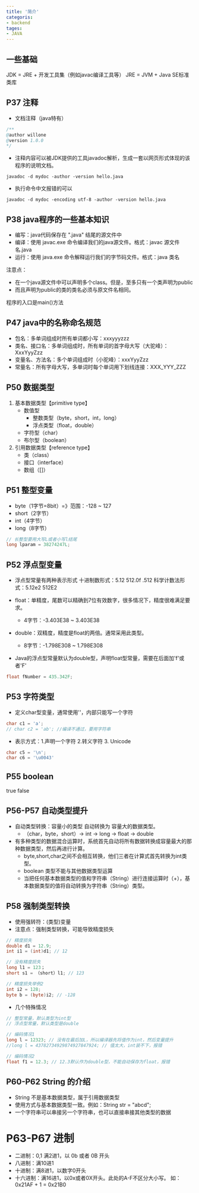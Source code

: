 ```yaml
---
title: '简介'
categoris:
- backend
tages:
- JAVA
---
```


## 一些基础
JDK = JRE + 开发工具集（例如javac编译工具等）
JRE = JVM + Java SE标准类库

## P37 注释
* 文档注释（java特有）
 ```java
/**
@author willone
@version 1.0.0
*/
```
* 注释内容可以被JDK提供的工具javadoc解析，生成一套以网页形式体现的该程序的说明文档。
```
javadoc -d mydoc -author -version hello.java
```
* 执行命令中文报错的可以
```
javadoc -d mydoc -encoding utf-8 -author -version hello.java
```

## P38 java程序的一些基本知识
* 编写：java代码保存在 ".java" 结尾的源文件中
* 编译：使用 javac.exe 命令编译我们的java源文件。格式：javac 源文件名.java
* 运行：使用 java.exe 命令解释运行我们的字节码文件。格式：java 类名

注意点：
* 在一个java源文件中可以声明多个class。但是，至多只有一个类声明为public
* 而且声明为public的类的类名必须与原文件名相同。

程序的入口是main()方法


## P47 java中的名称命名规范
* 包名：多单词组成时所有单词都小写：xxxyyyzzz
* 类名、接口名：多单词组成时，所有单词的首字母大写（大驼峰）：XxxYyyZzz
* 变量名、方法名：多个单词组成时（小驼峰）：xxxYyyZzz
* 常量名：所有字母大写，多单词时每个单词用下划线连接：XXX_YYY_ZZZ

## P50 数据类型
1. 基本数据类型【primitive type】
    * 数值型
        * 整数类型（byte，short，int，long）
        * 浮点类型（float，double）
    * 字符型（char）
    * 布尔型（boolean）
2. 引用数据类型【reference type】
    * 类（class）
    * 接口（interface）
    * 数组（[]）

## P51 整型变量
* byte（1字节=8bit）=》范围：-128 ~ 127
* short（2字节）
* int（4字节）
* long（8字节）
```java
// 长整型要用大写L或者小写l结尾
long lparam = 38274247L;
```

## P52 浮点型变量
* 浮点型常量有两种表示形式
    十进制数形式：5.12  512.0f  .512
    科学计数法形式：5.12e2  512E2 

* float：单精度，尾数可以精确到7位有效数字，很多情况下，精度很难满足要求。
    * 4字节：-3.403E38 ~ 3.403E38
* double：双精度，精度是float的两倍。通常采用此类型。
    * 8字节：-1.798E308 ~ 1.798E308
* Java的浮点型常量默认为double型，声明float型常量，需要在后面加'f'或者'F'
```java
float fNumber = 435.342F;
```

## P53 字符类型
* 定义char型变量，通常使用''，内部只能写一个字符
```java
char c1 = 'a';
// char c2 = 'ab'; //编译不通过，要用字符串
```

* 表示方式：1.声明一个字符 2.转义字符 3. Unicode
```java
char c5 = '\n';
char c6 = '\u0043'
```

## P55 boolean
true false

## P56-P57 自动类型提升
* 自动类型转换：容量小的类型 自动转换为 容量大的数据类型。
    * （char，byte，short）-> int -> long -> float -> double
* 有多种类型的数据混合运算时，系统首先自动将所有数据转换成容量最大的那种数据类型，然后再进行计算。
    * byte,short,char之间不会相互转换，他们三者在计算式首先转换为int类型。
    * boolean 类型不能与其他数据类型运算
    * 当把任何基本数据类型的值和字符串（String）进行连接运算时（+），基本数据类型的值将自动转换为字符串（String）类型。

## P58 强制类型转换
* 使用强转符：(类型)变量
* 注意点：强制类型转换，可能导致精度损失

```java
// 精度损失
double d1 = 12.9;
int i1 = (int)d1; // 12

// 没有精度损失
long l1 = 123；
short s1 = （short）l1; // 123

// 精度损失举例2
int i2 = 128;
byte b = (byte)i2; // -128
```

* 几个特殊情况
```java
// 整型常量，默认类型为int型
// 浮点型常量，默认类型是double

// 编码情况1
long l = 12323; // 没有在最后加L，所以编译器先将值作为int，然后变量提升
//long l = 43782734929874927847924; // 值太大，int装不下，报错

// 编码情况2
float f1 = 12.3; // 12.3默认作为double型，不能自动保存为float，报错
```

## P60-P62 String 的介绍
* String 不是基本数据类型，属于引用数据类型
* 使用方式与基本数据类型一致。例如：String str = "abcd";
* 一个字符串可以串接另一个字符串，也可以直接串接其他类型的数据

# P63-P67 进制
* 二进制：0,1 满2进1，以 0b 或者 0B 开头
* 八进制：满10进1
* 十进制：满8进1，以数字0开头
* 十六进制：满16进1，以0x或者0X开头。此处的A-F不区分大小写。 如：0x21AF + 1 = 0x21B0